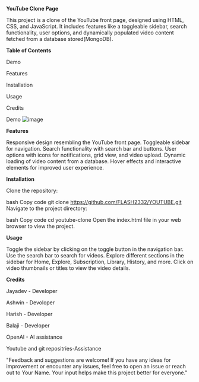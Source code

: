 **YouTube Clone Page**

This project is a clone of the YouTube front page, designed using HTML, CSS, and JavaScript. It includes features like a toggleable sidebar, search functionality, user options, and dynamically populated video content fetched from a database stored(MongoDB).

**Table of Contents**

Demo

Features

Installation

Usage

Credits

Demo
![image](https://github.com/FLASH2332/YOUTUBE/assets/148314235/9d5b93fc-f9f1-4990-861a-7356c8a29542)



**Features**

Responsive design resembling the YouTube front page.
Toggleable sidebar for navigation.
Search functionality with search bar and buttons.
User options with icons for notifications, grid view, and video upload.
Dynamic loading of video content from a database.
Hover effects and interactive elements for improved user experience.

**Installation**

Clone the repository:

bash
Copy code
git clone https://github.com/FLASH2332/YOUTUBE.git
Navigate to the project directory:

bash
Copy code
cd youtube-clone
Open the index.html file in your web browser to view the project.

**Usage**

Toggle the sidebar by clicking on the toggle button in the navigation bar.
Use the search bar to search for videos.
Explore different sections in the sidebar for Home, Explore, Subscription, Library, History, and more.
Click on video thumbnails or titles to view the video details.

**Credits**

Jayadev - Developer

Ashwin  - Devoloper

Harish  - Developer

Balaji  - Developer

OpenAI - AI assistance

Youtube and git repositries-Assistance


"Feedback and suggestions are welcome! If you have any ideas for improvement or encounter any issues, feel free to open an issue or reach out to Your Name. Your input helps make this project better for everyone."
